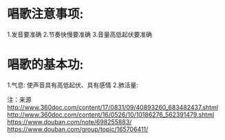 # 唱歌注意事项:
1.发音要准确
2.节奏快慢要准确
3.音量高低起伏要准确

# 唱歌的基本功:
1.气息: 使声音具有高低起伏、具有感情
2.肺活量:


注：来源
http://www.360doc.com/content/17/0831/09/40893260_683482437.shtml
http://www.360doc.com/content/16/0526/10/10186276_562391479.shtml
https://www.douban.com/note/698255883/
https://www.douban.com/group/topic/165706411/